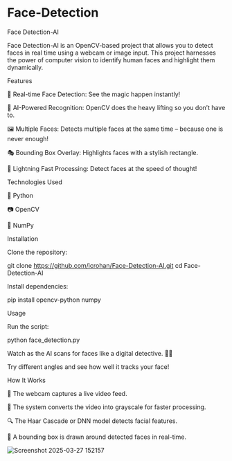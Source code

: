 # Face-Detection
Face Detection-AI

Face Detection-AI is an OpenCV-based project that allows you to detect faces in real time using a webcam or image input. This project harnesses the power of computer vision to identify human faces and highlight them dynamically.

Features

👀 Real-time Face Detection: See the magic happen instantly!

🧠 AI-Powered Recognition: OpenCV does the heavy lifting so you don’t have to.

🖼 Multiple Faces: Detects multiple faces at the same time – because one is never enough!

🎭 Bounding Box Overlay: Highlights faces with a stylish rectangle.

🚀 Lightning Fast Processing: Detect faces at the speed of thought!

Technologies Used

🐍 Python

📷 OpenCV

🔢 NumPy

Installation

Clone the repository:

git clone https://github.com/icrohan/Face-Detection-AI.git
cd Face-Detection-AI

Install dependencies:

pip install opencv-python numpy

Usage

Run the script:

python face_detection.py

Watch as the AI scans for faces like a digital detective. 🕵️‍♂️

Try different angles and see how well it tracks your face!

How It Works

📸 The webcam captures a live video feed.

🤖 The system converts the video into grayscale for faster processing.

🔍 The Haar Cascade or DNN model detects facial features.

🔲 A bounding box is drawn around detected faces in real-time.

![Screenshot 2025-03-27 152157](https://github.com/user-attachments/assets/4150c273-1df7-4819-bee8-87b7daee5319)


